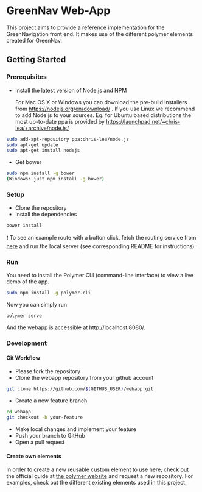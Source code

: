 # GreenNav Web-App

This project aims to provide a reference implementation for the GreenNavigation front end. It makes use of the different polymer elements created for GreenNav.

## Getting Started 

### Prerequisites

- Install the latest version of Node.js and NPM 

  For Mac OS X or Windows you can download the pre-build installers from https://nodejs.org/en/download/ .
  If you use Linux we recommend to add Node.js to your sources. Eg. for Ubuntu based distributions the most up-to-date ppa   is provided by https://launchpad.net/~chris-lea/+archive/node.js/

```zsh
sudo add-apt-repository ppa:chris-lea/node.js  
sudo apt-get update  
sudo apt-get install nodejs
```

- Get bower

```zsh
sudo npm install -g bower
(Windows: just npm install -g bower)
```

### Setup

- Clone the repository
- Install the dependencies
 
```zsh
bower install
```
  
:heavy_exclamation_mark: To see an example route with a button click, fetch the routing service from [here](https://github.com/Greennav/service-routing) and run the local server (see corresponding README for instructions).

### Run

You need to install the Polymer CLI (command-line interface) to view a live demo of the app.

```zsh
sudo npm install -g polymer-cli
```
  
Now you can simply run 

```zsh
polymer serve
```

And the webapp is accessible at http://localhost:8080/.

### Development

#### Git Workflow

- Please fork the repository
- Clone the webapp repository from your github account
```zsh
git clone https://github.com/$(GITHUB_USER)/webapp.git
```
- Create a new feature branch
```zsh
cd webapp
git checkout -b your-feature
```
- Make local changes and implement your feature 
- Push your branch to GitHub
- Open a pull request

#### Create own elements

In order to create a new reusable custom element to use here, check out the official guide at [the polymer   website](https://www.polymer-project.org/1.0/docs/start/reusableelements.html) and request a new repository. For examples, check out the different existing elements used in this project.
